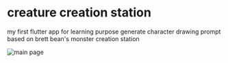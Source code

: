 # creature creation station

my first flutter app for learning purpose
generate character drawing prompt based on brett bean's monster creation station

![main page](https://github.com/cnurrohim/drawingPrompt/blob/master/screenshot/shot_1-sm.jpeg?raw=true)
